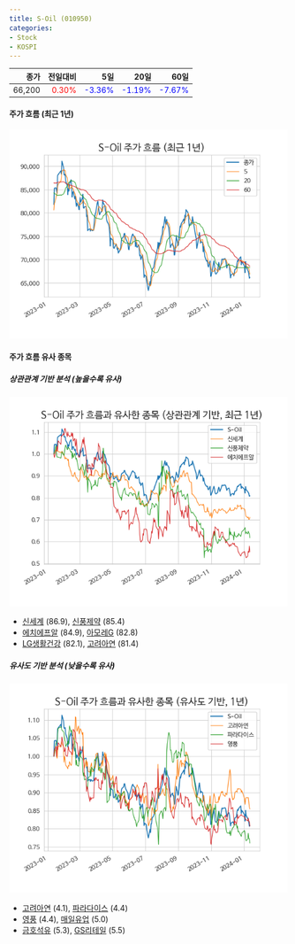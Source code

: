 ```yaml
---
title: S-Oil (010950)
categories:
- Stock
- KOSPI
---
```


|종가|전일대비|5일|20일|60일|
|---:|-------:|--:|---:|---:|
|66,200|<span style="color: red">0.30%</span>|<span style="color: blue">-3.36%</span>|<span style="color: blue">-1.19%</span>|<span style="color: blue">-7.67%</span>|

<!-- more -->


#### 주가 흐름 (최근 1년)
![010950](/assets/images/stock/010950.png)


#### 주가 흐름 유사 종목


##### 상관관계 기반 분석 (높을수록 유사)
![010950](/assets/images/stock/010950_corr.png)
- [신세계](/004170/) (86.9), [신풍제약](/019170/) (85.4)
- [에치에프알](/230240/) (84.9), [아모레G](/002790/) (82.8)
- [LG생활건강](/051900/) (82.1), [고려아연](/010130/) (81.4)


##### 유사도 기반 분석 (낮을수록 유사)	
![010950](/assets/images/stock/010950_sim.png)
- [고려아연](/010130/) (4.1), [파라다이스](/034230/) (4.4)
- [영풍](/000670/) (4.4), [매일유업](/267980/) (5.0)
- [금호석유](/011780/) (5.3), [GS리테일](/007070/) (5.5)